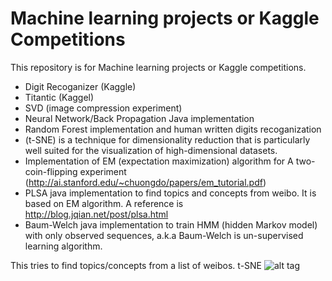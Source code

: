 # Machine learning projects or Kaggle Competitions
This repository is for Machine learning projects or Kaggle competitions.
* Digit Recoganizer (Kaggle)
* Titantic (Kaggel)
* SVD (image compression experiment)
* Neural Network/Back Propagation Java implementation
* Random Forest implementation and human written digits recoganization 
* (t-SNE) is a technique for dimensionality reduction that is particularly well suited for the visualization of high-dimensional datasets. 
* Implementation of EM (expectation maximization) algorithm for A two-coin-flipping experiment (http://ai.stanford.edu/~chuongdo/papers/em_tutorial.pdf)
* PLSA java implementation to find topics and concepts from weibo. It is based on EM algorithm. A reference is http://blog.jqian.net/post/plsa.html 
* Baum-Welch java implementation to train HMM (hidden Markov model) with only observed sequences, a.k.a Baum-Welch is un-supervised learning algorithm.

This tries to find topics/concepts from a list of weibos.
t-SNE ![alt tag](https://github.com/zhangfaen/ML/blob/master/tsne/mnist_tsne_small.jpg)
